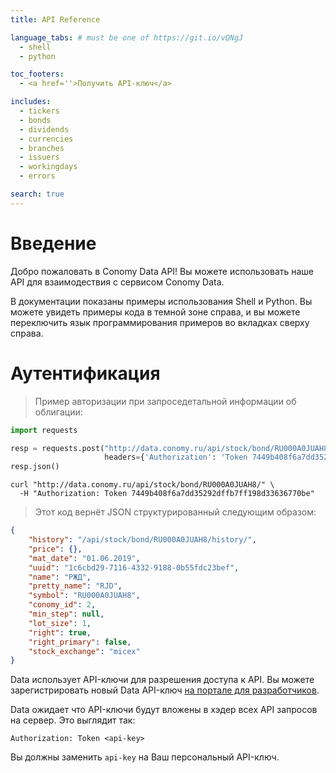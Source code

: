 ```yaml
---
title: API Reference

language_tabs: # must be one of https://git.io/vQNgJ
  - shell
  - python

toc_footers:
  - <a href=''>Получить API-ключ</a>

includes:
  - tickers
  - bonds
  - dividends
  - currencies
  - branches
  - issuers
  - workingdays
  - errors

search: true
---
```


# Введение

Добро пожаловать в  Conomy Data  API!   Вы можете использовать наше API для взаимодествия с сервисом Conomy Data.

В документации показаны примеры использования Shell и Python. Вы можете увидеть примеры кода в темной зоне справа, и вы можете переключить язык программирования примеров во вкладках сверху справа.

# Аутентификация

> Пример авторизации при запроседетальной информации об облигации:

```python
import requests

resp = requests.post("http://data.conomy.ru/api/stock/bond/RU000A0JUAH8/",
                     headers={'Authorization': 'Token 7449b408f6a7dd35292dffb7ff198d33636770be'})
resp.json()

```

```shell 
curl "http://data.conomy.ru/api/stock/bond/RU000A0JUAH8/" \
  -H "Authorization: Token 7449b408f6a7dd35292dffb7ff198d33636770be"
```

> Этот код вернёт JSON структурированный следующим образом:

```json
{
    "history": "/api/stock/bond/RU000A0JUAH8/history/",
    "price": {},
    "mat_date": "01.06.2019",
    "uuid": "1c6cbd29-7116-4332-9188-0b55fdc23bef",
    "name": "РЖД",
    "pretty_name": "RJD",
    "symbol": "RU000A0JUAH8",
    "conomy_id": 2,
    "min_step": null,
    "lot_size": 1,
    "right": true,
    "right_primary": false,
    "stock_exchange": "micex"
}
```

Data использует API-ключи для разрешения доступа к API. Вы можете зарегистрировать новый Data API-ключ [на портале для разработчиков](http://conomy.ru/developers).

Data ожидает что API-ключи будут вложены в хэдер всех API запросов на сервер. Это выглядит так:

`Authorization: Token <api-key>`

<aside class="notice">
Вы должны заменить <code>api-key</code> на Ваш персональный API-ключ.
</aside>



